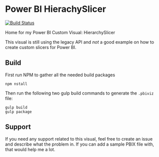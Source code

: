 # Power BI HierachySlicer

[![Build Status](https://travis-ci.org/liprec/powerbi-hierarchySlicer.svg?branch=master)](https://travis-ci.org/liprec/powerbi-hierarchySlicer)

Home for my Power BI Custom Visual: HierarchySlicer

This visual is still using the legacy API and *not* a good example on how to create custom slicers for Power BI.

## Build

First run NPM to gather all the needed build packages
```
npm nstall
```

Then run the following two gulp build commands to generate the `.pbiviz` file:
```
gulp build
gulp package
```

## Support

If you need any support related to this visual, feel free to create an issue and describe what the problem in. If you can add a sample PBIX file with, that would help me a lot.
